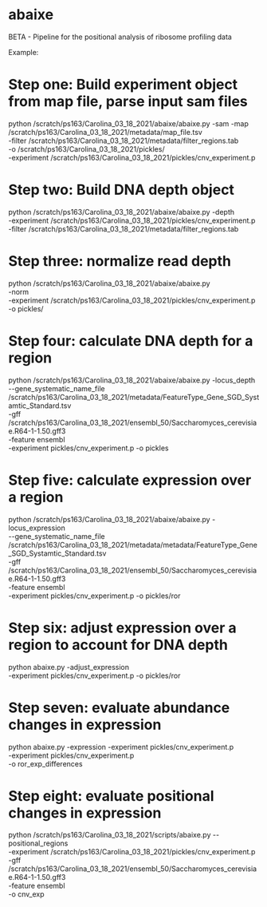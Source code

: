 # abaixe
BETA - Pipeline for the positional analysis of ribosome profiling data

Example:

# Step one: Build experiment object from map file, parse input sam files
python /scratch/ps163/Carolina_03_18_2021/abaixe/abaixe.py -sam -map /scratch/ps163/Carolina_03_18_2021/metadata/map_file.tsv \
    -filter /scratch/ps163/Carolina_03_18_2021/metadata/filter_regions.tab \
    -o /scratch/ps163/Carolina_03_18_2021/pickles/ \
    -experiment /scratch/ps163/Carolina_03_18_2021/pickles/cnv_experiment.p
    
# Step two: Build DNA depth object
python /scratch/ps163/Carolina_03_18_2021/abaixe/abaixe.py -depth \
    -experiment /scratch/ps163/Carolina_03_18_2021/pickles/cnv_experiment.p \
    -filter /scratch/ps163/Carolina_03_18_2021/metadata/filter_regions.tab
    
# Step three: normalize read depth
python /scratch/ps163/Carolina_03_18_2021/abaixe/abaixe.py \
    -norm \
    -experiment /scratch/ps163/Carolina_03_18_2021/pickles/cnv_experiment.p \
    -o pickles/ 

# Step four: calculate DNA depth for a region
python /scratch/ps163/Carolina_03_18_2021/abaixe/abaixe.py -locus_depth \
    --gene_systematic_name_file /scratch/ps163/Carolina_03_18_2021/metadata/FeatureType_Gene_SGD_Systamtic_Standard.tsv \
    -gff /scratch/ps163/Carolina_03_18_2021/ensembl_50/Saccharomyces_cerevisiae.R64-1-1.50.gff3 \
    -feature ensembl \
    -experiment pickles/cnv_experiment.p -o pickles

# Step five: calculate expression over a region 
python /scratch/ps163/Carolina_03_18_2021/abaixe/abaixe.py -locus_expression \
    --gene_systematic_name_file /scratch/ps163/Carolina_03_18_2021/metadata/metadata/FeatureType_Gene_SGD_Systamtic_Standard.tsv \
    -gff /scratch/ps163/Carolina_03_18_2021/ensembl_50/Saccharomyces_cerevisiae.R64-1-1.50.gff3 \
    -feature ensembl \
    -experiment pickles/cnv_experiment.p -o pickles/ror
    
# Step six: adjust expression over a region to account for DNA depth
python abaixe.py -adjust_expression \
    -experiment pickles/cnv_experiment.p -o pickles/ror    

# Step seven: evaluate abundance changes in expression 
python abaixe.py -expression -experiment pickles/cnv_experiment.p \
    -experiment pickles/cnv_experiment.p \
    -o ror_exp_differences
    
# Step eight: evaluate positional changes in expression
python /scratch/ps163/Carolina_03_18_2021/scripts/abaixe.py --positional_regions \
    -experiment /scratch/ps163/Carolina_03_18_2021/pickles/cnv_experiment.p \
    -gff /scratch/ps163/Carolina_03_18_2021/ensembl_50/Saccharomyces_cerevisiae.R64-1-1.50.gff3 \
    -feature ensembl \
    -o cnv_exp
